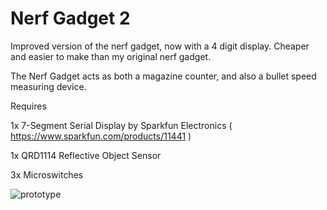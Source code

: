 Nerf Gadget 2
=============

Improved version of the nerf gadget, now with a 4 digit display. Cheaper and easier to make than my original nerf gadget.

The Nerf Gadget acts as both a magazine counter, and also a bullet speed measuring device.

Requires

1x 7-Segment Serial Display by Sparkfun Electronics ( https://www.sparkfun.com/products/11441 )

1x QRD1114 Reflective Object Sensor

3x Microswitches

![prototype](https://raw2.github.com/paulhayes/nerf_gadget_2/master/images/NerfGadget%202%20closeup.jpg)

